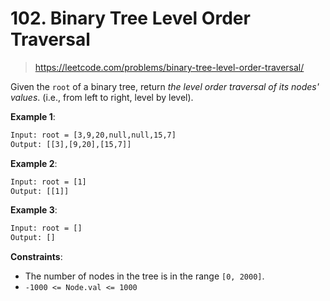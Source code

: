# 102. Binary Tree Level Order Traversal

> <https://leetcode.com/problems/binary-tree-level-order-traversal/>

Given the `root` of a binary tree, return *the level order traversal of its
nodes' values*. (i.e., from left to right, level by level).

**Example 1**:

```txt
Input: root = [3,9,20,null,null,15,7]
Output: [[3],[9,20],[15,7]]
```

**Example 2**:

```txt
Input: root = [1]
Output: [[1]]
```

**Example 3**:

```txt
Input: root = []
Output: []
```

**Constraints**:

- The number of nodes in the tree is in the range `[0, 2000]`.
- `-1000 <= Node.val <= 1000`
